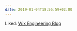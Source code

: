 ```yaml
---
date: 2019-01-04T18:56:59+02:00
---
```


Liked: [Wix Engineering Blog](https://www.wix.engineering/blog/finally-a-react-refactoring-tool-introducing-glean)
